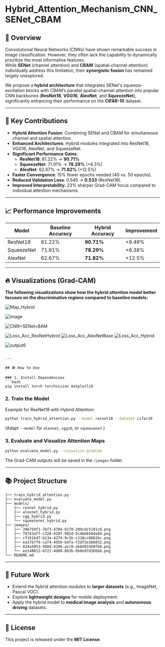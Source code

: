 # Hybrid_Attention_Mechanism_CNN_SENet_CBAM


## 📄 Overview

Convolutional Neural Networks (CNNs) have shown remarkable success in image classification. However, they often lack the capability to dynamically prioritize the most informative features.  
While **SENet** (channel attention) and **CBAM** (spatial-channel attention) individually address this limitation, their **synergistic fusion** has remained largely unexplored.

We propose a **hybrid architecture** that integrates SENet's squeeze-excitation blocks with CBAM’s parallel spatial-channel attention into popular CNN backbones (**ResNet18**, **VGG16**, **AlexNet**, and **SqueezeNet**), significantly enhancing their performance on the **CIFAR-10** dataset.

---

## 🚀 Key Contributions

- **Hybrid Attention Fusion**: Combining SENet and CBAM for simultaneous channel and spatial attention.
- **Enhanced Architectures**: Hybrid modules integrated into ResNet18, VGG16, AlexNet, and SqueezeNet.
- **Significant Performance Gains**:
  - **ResNet18**: 81.22% → **90.71%**
  - **SqueezeNet**: 71.91% → **78.29%** (+6.3%)
  - **AlexNet**: 62.67% → **71.82%** (+12.5%)
- **Faster Convergence**: 15% fewer epochs needed (40 vs. 50 epochs).
- **Reduced Validation Loss**: 0.545 → **0.533** (ResNet18).
- **Improved Interpretability**: 23% sharper Grad-CAM focus compared to individual attention mechanisms.

---

## 📈 Performance Improvements

| Model      | Baseline Accuracy | Hybrid Accuracy | Improvement |
|------------|--------------------|-----------------|-------------|
| ResNet18   | 81.22%              | **90.71%**       | +9.49%      |
| SqueezeNet | 71.91%              | **78.29%**       | +6.38%      |
| AlexNet    | 62.67%              | **71.82%**       | +12.5%      |

---

## 🔥 Visualizations (Grad-CAM)

**The following visualizations show how the hybrid attention model better focuses on the discriminative regions compared to baseline models:**

![Map_Hybrid](https://github.com/user-attachments/assets/828458d0-99f1-44da-a532-f3ba402790b1)

![image](https://github.com/user-attachments/assets/bee7596d-e60b-46fa-9a3e-bc6654ce084d)

![CNN+SENet+BAM](https://github.com/user-attachments/assets/c04682c7-e44f-4e01-8c35-73384a7da6a0)


![Loss_Acc_ResNetHybrid](https://github.com/user-attachments/assets/31387409-0697-4e6d-9803-454512ef9de1)
![Loss_Acc_AlexNetBase](https://github.com/user-attachments/assets/a34c0373-5d98-4ff0-b971-263d08e44ce0)
![Loss_Acc_Hybrid](https://github.com/user-attachments/assets/c3f9dd59-d0c5-414d-bf77-3220cfb30744)

![output6](https://github.com/user-attachments/assets/fcaf8539-4047-4b5a-b7c4-eaad2a1b06fe)



```

---

## 🛠️ How to Use

### 1. Install Dependencies
```bash
pip install torch torchvision matplotlib
```

### 2. Train the Model
Example for ResNet18 with Hybrid Attention:
```bash
python train_hybrid_attention.py --model resnet18 --dataset cifar10
```

(Adapt `--model` for `alexnet`, `vgg16`, or `squeezenet`.)

### 3. Evaluate and Visualize Attention Maps
```bash
python evaluate_model.py --visualize-gradcam
```
The Grad-CAM outputs will be saved in the `/images` folder.

---

## 📚 Project Structure

```
├── train_hybrid_attention.py
├── evaluate_model.py
├── models/
│   ├── resnet_hybrid.py
│   ├── alexnet_hybrid.py
│   ├── vgg_hybrid.py
│   └── squeezenet_hybrid.py
├── images/
│   ├── 396759f1-76f3-4704-8170-209cdc5181c8.png
│   ├── 78743aff-c320-410f-902d-5c4bb650da94.png
│   ├── cf161bd7-b13e-4274-9c1b-c218cc8862bc.png
│   ├── ea37b7f6-caf4-4d56-b47a-f2df2e366052.png
│   ├── 824a5053-588d-4286-acc0-ab8d83369f84.png
│   └── ee148012-6f21-4d80-8b3b-6b0e97d3bbb8.png
└── README.md
```

---

## 🔮 Future Work

- Extend the hybrid attention modules to **larger datasets** (e.g., ImageNet, Pascal VOC).
- Explore **lightweight designs** for mobile deployment.
- Apply the hybrid model to **medical image analysis** and **autonomous driving** datasets.

---



## 📜 License

This project is released under the **MIT License**.

